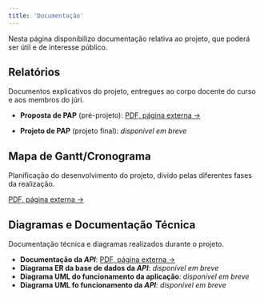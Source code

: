 ```yaml
---
title: 'Documentação'
---
```


Nesta página disponibilizo documentação relativa ao projeto, que poderá ser útil e de interesse público.


## Relatórios

Documentos explicativos do projeto, entregues ao corpo docente do curso e aos membros do júri.

- **Proposta de PAP** (pré-projeto): [PDF, página externa &rarr;](https://assets.pyvoice.tech/docs/relatorios/Relat%C3%B3rio_Proposta-PAP.pdf)

- **Projeto de PAP** (projeto final): *disponível em breve*


## Mapa de Gantt/Cronograma

Planificação do desenvolvimento do projeto, divido pelas diferentes fases da realização.

[PDF, página externa &rarr;](https://assets.pyvoice.tech/docs/gantt/Mapa_de_Gantt-2020_MS-Project.pdf)


## Diagramas e Documentação Técnica

Documentação técnica e diagramas realizados durante o projeto.

- **Documentação da *API***: [PDF, página externa &rarr;](https://assets.pyvoice.tech/docs/tecnicos/device_api-docs.pdf)
- **Diagrama ER da base de dados da *API***: *disponível em breve*
- **Diagrama UML do funcionamento da aplicação**: *disponível em breve*
- **Diagrama UML fo funcionamento da *API***: *disponível em breve*